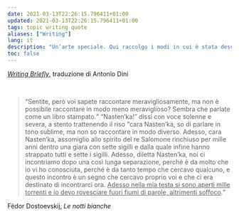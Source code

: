 ```yaml
---
date: 2021-03-13T22:26:15.796411+01:00
updated: 2021-03-13T22:26:15.796411+01:00
tags: topic writing quote
aliases: ["Writing"]
lang: it
description: "Un’arte speciale. Qui raccolgo i modi in cui è stata descritta e i suggerimenti per affinarla"
toc: false
---
```

[<cite>Writing Briefly</cite>](https://antoniodini.com/writing-briefly/ "Writing Briefly"), traduzione di Antonio Dini

<br>

> <q>Sentite, però voi sapete raccontare meravigliosamente, ma non è possibile raccontare in modo meno meraviglioso? Sembra che parlate come un libro stampato.</q>
> <q>Nasten’ka!</q> dissi con voce solenne e severa, a stento trattenendo il riso <q>cara Nasten’ka, so di parlare in tono sublime, ma non so raccontare in modo diverso. Adesso, cara Nasten’ka, assomiglio allo spirito del re Salomone rinchiuso per mille anni dentro una giara con sette sigilli e dalla quale infine hanno strappato tutti e sette i sigilli. Adesso, diletta Nasten’ka, noi ci incontriamo dopo una così lunga separazione, perché è da molto che io vi ho conosciuta, perché è da tanto tempo che cercavo qualcuno, e questo incontro è un segno che cercavo proprio voi e che ci era destinato di incontrarci ora. <u>Adesso nella mia testa si sono aperti mille torrenti e io devo rovesciare fuori fiumi di parole, altrimenti soffoco</u>.</q>

<p class="cite">Fëdor Dostoevskij, <cite>Le notti bianche</cite></p>